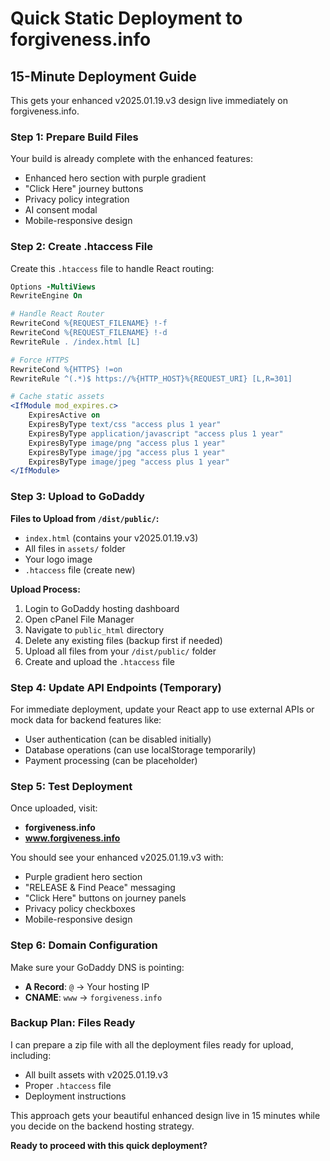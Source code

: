 # Quick Static Deployment to forgiveness.info

## 15-Minute Deployment Guide

This gets your enhanced v2025.01.19.v3 design live immediately on forgiveness.info.

### Step 1: Prepare Build Files

Your build is already complete with the enhanced features:
- Enhanced hero section with purple gradient
- "Click Here" journey buttons
- Privacy policy integration
- AI consent modal
- Mobile-responsive design

### Step 2: Create .htaccess File

Create this `.htaccess` file to handle React routing:

```apache
Options -MultiViews
RewriteEngine On

# Handle React Router
RewriteCond %{REQUEST_FILENAME} !-f
RewriteCond %{REQUEST_FILENAME} !-d
RewriteRule . /index.html [L]

# Force HTTPS
RewriteCond %{HTTPS} !=on
RewriteRule ^(.*)$ https://%{HTTP_HOST}%{REQUEST_URI} [L,R=301]

# Cache static assets
<IfModule mod_expires.c>
    ExpiresActive on
    ExpiresByType text/css "access plus 1 year"
    ExpiresByType application/javascript "access plus 1 year"
    ExpiresByType image/png "access plus 1 year"
    ExpiresByType image/jpg "access plus 1 year"
    ExpiresByType image/jpeg "access plus 1 year"
</IfModule>
```

### Step 3: Upload to GoDaddy

**Files to Upload from `/dist/public/`:**
- `index.html` (contains your v2025.01.19.v3)
- All files in `assets/` folder
- Your logo image
- `.htaccess` file (create new)

**Upload Process:**
1. Login to GoDaddy hosting dashboard
2. Open cPanel File Manager
3. Navigate to `public_html` directory
4. Delete any existing files (backup first if needed)
5. Upload all files from your `/dist/public/` folder
6. Create and upload the `.htaccess` file

### Step 4: Update API Endpoints (Temporary)

For immediate deployment, update your React app to use external APIs or mock data for backend features like:
- User authentication (can be disabled initially)
- Database operations (can use localStorage temporarily)
- Payment processing (can be placeholder)

### Step 5: Test Deployment

Once uploaded, visit:
- **forgiveness.info**
- **www.forgiveness.info**

You should see your enhanced v2025.01.19.v3 with:
- Purple gradient hero section
- "RELEASE & Find Peace" messaging
- "Click Here" buttons on journey panels
- Privacy policy checkboxes
- Mobile-responsive design

### Step 6: Domain Configuration

Make sure your GoDaddy DNS is pointing:
- **A Record**: `@` → Your hosting IP
- **CNAME**: `www` → `forgiveness.info`

### Backup Plan: Files Ready

I can prepare a zip file with all the deployment files ready for upload, including:
- All built assets with v2025.01.19.v3
- Proper `.htaccess` file
- Deployment instructions

This approach gets your beautiful enhanced design live in 15 minutes while you decide on the backend hosting strategy.

**Ready to proceed with this quick deployment?**